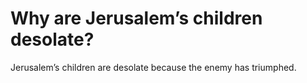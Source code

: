 # Why are Jerusalem’s children desolate?

Jerusalem’s children are desolate because the enemy has triumphed.

